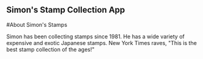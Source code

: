 Simon's Stamp Collection App
---

#About Simon's Stamps

Simon has been collecting stamps since 1981. He has a wide variety of expensive and exotic Japanese stamps. New York Times raves, "This is the best stamp collection of the ages!"
